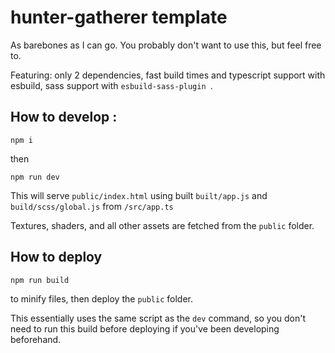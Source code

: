 # hunter-gatherer template

As barebones as I can go. You probably don't want to use this, but feel free to.

Featuring: only 2 dependencies, fast build times and typescript support with esbuild, sass support with `esbuild-sass-plugin `.

## How to develop :

```
npm i
```

then

```
npm run dev
```

This will serve `public/index.html` using built `built/app.js` and `build/scss/global.js` from `/src/app.ts`

Textures, shaders, and all other assets are fetched from the `public` folder.

## How to deploy

```
npm run build
```

to minify files, then deploy the `public` folder.

This essentially uses the same script as the `dev` command, so you don't need to run this build before deploying if you've been developing beforehand.
